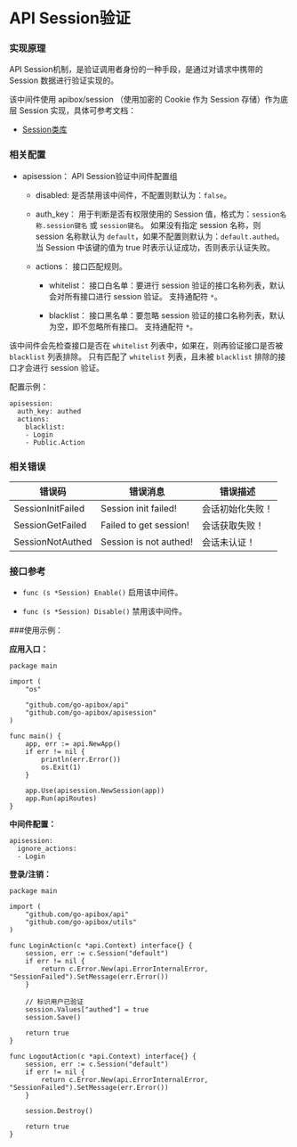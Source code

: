 API Session验证
==============

### 实现原理

API Session机制，是验证调用者身份的一种手段，是通过对请求中携带的 Session 数据进行验证实现的。

该中间件使用 apibox/session （使用加密的 Cookie 作为 Session 存储）作为底层 Session 实现，具体可参考文档：

 - [Session类库](../session/session.md)

### 相关配置

- apisession：
    API Session验证中间件配置组

    - disabled:
      是否禁用该中间件，不配置则默认为：`false`。
      
    - auth_key：
      用于判断是否有权限使用的 Session 值，格式为：`session名称.session键名` 或 `session键名`。
      如果没有指定 session 名称，则 session 名称默认为 `default`，如果不配置则默认为：`default.authed`。
      当 Session 中该键的值为 true 时表示认证成功，否则表示认证失败。

    - actions：
      接口匹配规则。

      - whitelist：
        接口白名单：要进行 session 验证的接口名称列表，默认会对所有接口进行 session 验证。
        支持通配符 `*`。

      - blacklist：
        接口黑名单：要忽略 session 验证的接口名称列表，默认为空，即不忽略所有接口。
        支持通配符 `*`。

该中间件会先检查接口是否在 `whitelist` 列表中，如果在，则再验证接口是否被  `blacklist` 列表排除。
只有匹配了 `whitelist` 列表，且未被 `blacklist` 排除的接口才会进行 session 验证。
      
配置示例：

	apisession:
	  auth_key: authed
	  actions:
	    blacklist:
	    - Login
	    - Public.Action

### 相关错误

| 错误码                 | 错误消息                    | 错误描述         |
| --------------------- | -------------------------- | --------------- |
| SessionInitFailed     | Session init failed!       | 会话初始化失败！   |
| SessionGetFailed      | Failed to get session!     | 会话获取失败！    |
| SessionNotAuthed      | Session is not authed!     | 会话未认证！      |

### 接口参考

- `func (s *Session) Enable()`
  启用该中间件。

- `func (s *Session) Disable()`
  禁用该中间件。

###使用示例：

**应用入口：**

	package main
	
	import (
		"os"
	
		"github.com/go-apibox/api"
		"github.com/go-apibox/apisession"
	)
	
	func main() {
		app, err := api.NewApp()
		if err != nil {
			println(err.Error())
			os.Exit(1)
		}
	
		app.Use(apisession.NewSession(app))
		app.Run(apiRoutes)
	}

**中间件配置：**

	apisession:
	  ignore_actions:
	  - Login

**登录/注销：**

	package main

	import (
		"github.com/go-apibox/api"
		"github.com/go-apibox/utils"
	)
	
	func LoginAction(c *api.Context) interface{} {
		session, err := c.Session("default")
		if err != nil {
			return c.Error.New(api.ErrorInternalError, "SessionFailed").SetMessage(err.Error())
		}
	
		// 标识用户已验证
		session.Values["authed"] = true
		session.Save()
	
		return true
	}
	
	func LogoutAction(c *api.Context) interface{} {
		session, err := c.Session("default")
		if err != nil {
			return c.Error.New(api.ErrorInternalError, "SessionFailed").SetMessage(err.Error())
		}
	
		session.Destroy()
	
		return true
	}
	
